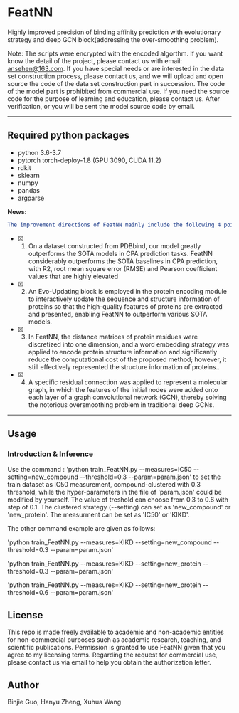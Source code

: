 # FeatNN
Highly improved precision of binding affinity prediction with evolutionary strategy and deep GCN block(addressing the over-smoothing problem).

Note: The scripts were encrypted with the encoded algorthm. If you want know the detail of the project, please contact us with email: ansehen@163.com. If you have special needs or are interested in the data set construction process, please contact us, and we will upload and open source the code of the data set construction part in succession. The code of the model part is prohibited from commercial use. If you need the source code for the purpose of learning and education, please contact us. After verification, or you will be sent the model source code by email.
___  

## Required python packages
- python 3.6-3.7
- pytorch torch-deploy-1.8 (GPU 3090, CUDA 11.2)
- rdkit
- sklearn
- numpy
- pandas
- argparse


**News:**    
```yaml
The improvement directions of FeatNN mainly include the following 4 points:  
```  
- [x] 1. On a dataset constructed from PDBbind, our model greatly outperforms the SOTA models in CPA prediction tasks. FeatNN considerably outperforms the SOTA baselines in CPA prediction, with R2, root mean square error (RMSE) and Pearson coefficient values that are highly elevated  
- [x] 2. An Evo-Updating block is employed in the protein encoding module to interactively update the sequence and structure information of proteins so that the high-quality features of proteins are extracted and presented, enabling FeatNN to outperform various SOTA models.  
- [x] 3. In FeatNN, the distance matrices of protein residues were discretized into one dimension, and a word embedding strategy was applied to encode protein structure information and significantly reduce the computational cost of the proposed method; however, it still effectively represented the structure information of proteins..  
- [x] 4. A specific residual connection was applied to represent a molecular graph, in which the features of the initial nodes were added onto each layer of a graph convolutional network (GCN), thereby solving the notorious oversmoothing problem in traditional deep GCNs.  

------

## Usage 
### Introduction & Inference

Use the command : 'python train_FeatNN.py --measures=IC50 --setting=new_compound --threshold=0.3 --param=param.json' to set the train dataset as IC50 measurement, compound-clustered with 0.3 threshold, while the hyper-parameters in the file of 'param.json' could be modified by yourself. The value of treshold can choose from 0.3 to 0.6 with step of 0.1. The clustered strategy (--setting) can set as 'new_compound' or 'new_protein'. The measurment can be set as 'IC50' or 'KIKD'.


The other command example are given as follows:

'python train_FeatNN.py --measures=KIKD --setting=new_compound --threshold=0.3 --param=param.json'

'python train_FeatNN.py --measures=KIKD --setting=new_protein --threshold=0.3 --param=param.json'

'python train_FeatNN.py --measures=KIKD --setting=new_protein --threshold=0.6 --param=param.json'

## License  
This repo is made freely available to academic and non-academic entities for non-commercial purposes such as academic research, teaching, and scientific publications. Permission is granted to use FeatNN given that you agree to my licensing terms. Regarding the request for commercial use, please contact us via email to help you obtain the authorization letter.  

## Author  
Binjie Guo, Hanyu Zheng, Xuhua Wang

